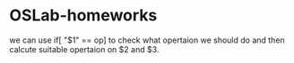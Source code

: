# OSLab-homeworks
we can use if[ "$1" == op] to check what opertaion we should do and then calcute suitable opertaion on $2 and $3.
